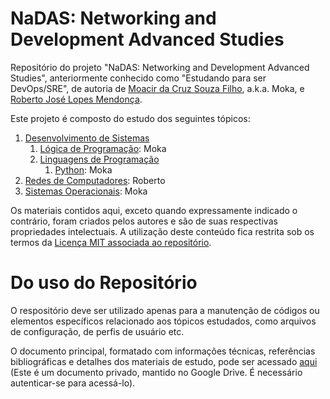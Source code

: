 # NaDAS: Networking and Development Advanced Studies

Repositório do projeto "NaDAS: Networking and Development Advanced Studies", anteriormente conhecido como "Estudando para ser DevOps/SRE", de autoria de [Moacir da Cruz Souza Filho](https://github.com/moacirsouza), a.k.a. Moka, e [Roberto José Lopes Mendonça](https://github.com/robertolopesmendonca).

Este projeto é composto do estudo dos seguintes tópicos:

1. [Desenvolvimento de Sistemas](01-DesenvolvimentoDeSistemas)
   1. [Lógica de Programação](01-DesenvolvimentoDeSistemas/01-LogicaDeProgramacao): Moka
   2. [Linguagens de Programação](01-DesenvolvimentoDeSistemas/01-LogicaDeProgramacao/)
      1. [Python](01-DesenvolvimentoDeSistemas/02-LinguagensDeProgramacao/01-Python): Moka
2. [Redes de Computadores](02-RedesDeComputadores): Roberto
3. [Sistemas Operacionais](03-SistemasOperacionais): Moka

Os materiais contidos aqui, exceto quando expressamente indicado o contrário, foram criados pelos autores e são de suas respectivas propriedades intelectuais. A utilização deste conteúdo fica restrita sob os termos da [Licença MIT associada ao repositório](https://github.com/moacirsouza/nadas/blob/master/LICENSE).

# Do uso do Repositório

O respositório deve ser utilizado apenas para a manutenção de códigos ou elementos específicos relacionado aos tópicos estudados, como arquivos de configuração, de perfis de usuário etc.

O documento principal, formatado com informações técnicas, referências bibliográficas e detalhes dos materiais de estudo, pode ser acessado [aqui](https://docs.google.com/document/d/1xYa8GyP1_gE6QiAzuJkoPgP3zywaXRNtfOKLpRqNK94/edit?usp=sharing) (Este é um documento privado, mantido no Google Drive. É necessário autenticar-se para acessá-lo).

